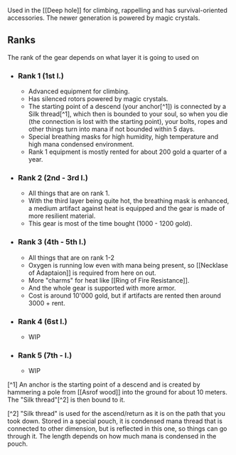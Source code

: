 Used in the [[Deep hole]] for climbing, rappelling and has survival-oriented accessories. The newer generation is powered by magic crystals.

## Ranks
The rank of the gear depends on what layer it is going to used on
- ### Rank 1 (1st l.)
	- Advanced equipment for climbing.
	- Has silenced rotors powered by magic crystals. 
	- The starting point of a descend (your anchor[^1]) is connected by a Silk thread[^1], which then is bounded to your soul, so when you die (the connection is lost with the starting point), your bolts, ropes and other things turn into mana if not bounded within 5 days.
	- Special breathing masks for high humidity, high temperature and high mana condensed environment.
	- Rank 1 equipment is mostly rented for about 200 gold a quarter of a year.
- ### Rank 2 (2nd - 3rd l.)
	- All things that are on rank 1.
	- With the third layer being quite hot, the breathing mask is enhanced, a medium artifact against heat is equipped and the gear is made of more resilient material.
	- This gear is most of the time bought (1000 - 1200 gold).
- ### Rank 3 (4th - 5th l.)
	- All things that are on rank 1-2
	- Oxygen is running low even with mana being present, so [[Necklase of Adaptaion]] is required from here on out.
	- More "charms" for heat like [[Ring of Fire Resistance]].
	- And the whole gear is supported with more armor.
	- Cost is around 10'000 gold, but if artifacts are rented then around 3000 + rent.
- ### Rank 4 (6st l.)
	- WIP
- ### Rank 5 (7th -  l.)
	- WIP


[^1] An anchor is the starting point of a descend and is created by hammering a pole from [[Asrof wood]] into the ground for about 10 meters. The "Silk thread"[^2] is then bound to it.

[^2] "Silk thread" is used for the ascend/return as it is on the path that you took down. Stored in a special pouch, it is condensed mana thread that is connected to other dimension, but is reflected in this one, so things can go through it.
The length depends on how much mana is condensed in the pouch.